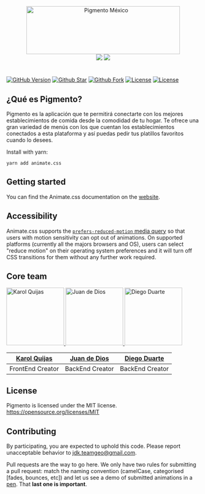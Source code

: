 <p align="center">
<img src="https://scontent.fgdl4-1.fna.fbcdn.net/v/t1.15752-9/100061186_3094987650566125_933502882563489792_n.png?_nc_cat=100&_nc_sid=b96e70&_nc_ohc=k1PTTRJKgHwAX_KS-Yt&_nc_ht=scontent.fgdl4-1.fna&oh=73a700cf96f0c480f7d61405825f8830&oe=5EED83EF&dl=1" width="400" height="125" alt="Pigmento México"><br>
<a href="http://mandujanokarol.github.io/JDK-/" target="_blank"><img src="https://img.shields.io/badge/website-Pigmento-blue"></a>
<a href="http://jdkespacio.slack.com" target="_blank"><img src="https://img.shields.io/badge/slack-Pigmento-ff69b4"></a>
</p>

# 

[![GitHub Version](https://img.shields.io/github/release/MandujanoKarol/JDK-.svg?style=for-the-badge)](https://github.com/MandujanoKarol/JDK-) [![Github Star](https://img.shields.io/github/stars/MandujanoKarol/JDK-.svg?style=for-the-badge)](https://github.com/MandujanoKarol/JDK-) [![Github Fork](https://img.shields.io/github/forks/MandujanoKarol/JDK-.svg?style=for-the-badge)](https://github.com/MandujanoKarol/JDK-) [![License]( https://img.shields.io/github/license/MandujanoKarol/JDK-.svg?style=for-the-badge)](https://github.com/MandujanoKarol/JDK-) [![License]( https://img.shields.io/github/issues/MandujanoKarol/JDK-.svg?style=for-the-badge)](https://github.com/MandujanoKarol/JDK-)

## ¿Qué es Pigmento?
  
Pigmento es la aplicación que te permitirá conectarte con los mejores establecimientos de comida desde la comodidad de tu hogar. Te ofrece una gran variedad de menús con los que cuentan los establecimientos conectados a esta plataforma y así puedas pedir tus platillos favoritos cuando lo desees. 

Install with yarn:

```shell
yarn add animate.css
```

## Getting started

You can find the Animate.css documentation on the [website](https://animate.style/).

## Accessibility

Animate.css supports the [`prefers-reduced-motion` media query](https://webkit.org/blog/7551/responsive-design-for-motion/) so that users with motion sensitivity can opt out of animations. On supported platforms (currently all the majors browsers and OS), users can select "reduce motion" on their operating system preferences and it will turn off CSS transitions for them without any further work required.

## Core team 
<a href="https://github.com/MandujanoKarol" target="_blank"> 
<img src="https://scontent.fgdl4-1.fna.fbcdn.net/v/t1.0-9/90677103_2848505541894884_1151138169761038336_n.jpg?_nc_cat=111&_nc_sid=85a577&_nc_ohc=iDFy1SYU5BQAX_c2Kp3&_nc_ht=scontent.fgdl4-1.fna&oh=1ee6fc80a49051364b29f88f4f3283c3&oe=5EE3AD28&dl=1" 
width="150" height="150" alt="Karol Quijas"> 
</a>
<a href="https://github.com/Juancruzd" target="_blank"> 
<img src="https://scontent.fgdl4-1.fna.fbcdn.net/v/t1.0-9/61772475_2329397377348987_7993628823046324224_n.jpg?_nc_cat=111&_nc_sid=85a577&_nc_ohc=Ar_lWxuWyJUAX9XWj9Q&_nc_ht=scontent.fgdl4-1.fna&oh=cf7220cff3fa9968bf1ed1f3753769dc&oe=5EE1F55F&dl=1" width="150" height="150"
alt="Juan de Dios">  
</a>
<a href="https://github.com/duarteissc" target="_blank"> 
<img src="https://scontent.fgdl4-1.fna.fbcdn.net/v/t1.0-9/67738823_2848887105186058_3461303526687244288_o.jpg?_nc_cat=101&_nc_sid=85a577&_nc_ohc=ex-Pgy3CyPkAX8Es133&_nc_ht=scontent.fgdl4-1.fna&oh=5d448f5fae7e8e837c8b68243cd50a7b&oe=5EE9DF97&dl=1" width="150" height="150"
alt="Diego Duarte">
</a>

[Karol Quijas](https://github.com/MandujanoKarol) | [Juan de Dios](https://github.com/Juancruzd) | [Diego Duarte](https://github.com/duarteissc)
------------ | ------------- | -------------
FrontEnd Creator | BackEnd Creator | BackEnd Creator 

## License

Pigmento is licensed under the MIT license. <https://opensource.org/licenses/MIT>

## Contributing

By participating, you are expected to uphold this code. Please report unacceptable behavior to [jdk.teamgeo@gmail.com](mailto:jdk.teamgeo@gmail.com).



Pull requests are the way to go here. We only have two rules for submitting a pull request: match the naming convention (camelCase, categorised [fades, bounces, etc]) and let us see a demo of submitted animations in a [pen](https://codepen.io). That **last one is important**.

